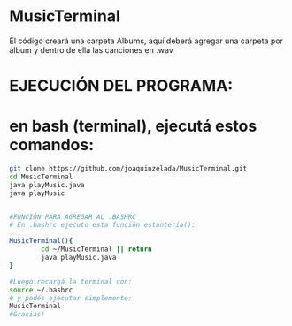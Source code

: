 # MusicTerminal
El código creará una carpeta Albums, aquí deberá agregar una carpeta por álbum y dentro de ella las canciones en .wav

# EJECUCIÓN DEL PROGRAMA:
# en bash (terminal), ejecutá estos comandos:
```bash
git clone https://github.com/joaquinzelada/MusicTerminal.git
cd MusicTerminal
java playMusic.java 
java playMusic 


#FUNCIÓN PARA AGREGAR AL .BASHRC
# En .bashrc ejecuto esta función estanteria(): 

MusicTerminal(){
        cd ~/MusicTerminal || return 
        java playMusic.java
}

#Luego recargá la terminal con:
source ~/.bashrc
# y podés ejecutar simplemente: 
MusicTerminal
#Gracias!
